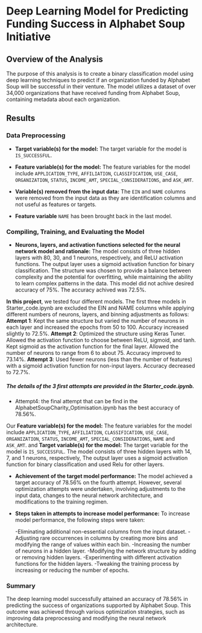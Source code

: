 # Deep Learning Model for Predicting Funding Success in Alphabet Soup Initiative

## Overview of the Analysis

The purpose of this analysis is to create a binary classification model using deep learning techniques to predict if an organization funded by Alphabet Soup will be successful in their venture. The model utilizes a dataset of over 34,000 organizations that have received funding from Alphabet Soup, containing metadata about each organization.

## Results

### Data Preprocessing

- **Target variable(s) for the model:** The target variable for the model is `IS_SUCCESSFUL`.
- **Feature variable(s) for the model:** The feature variables for the model include `APPLICATION_TYPE`, `AFFILIATION`, `CLASSIFICATION`, `USE_CASE`, `ORGANIZATION`, `STATUS`, `INCOME_AMT`, `SPECIAL_CONSIDERATIONS`, and `ASK_AMT`. 
- **Variable(s) removed from the input data:** The `EIN` and `NAME` columns were removed from the input data as they are identification columns and not useful as features or targets.

- **Feature variable** `NAME` has been brought back in the last model.

### Compiling, Training, and Evaluating the Model

- **Neurons, layers, and activation functions selected for the neural network model and rationale:** The model consists of three hidden layers with 80, 30, and 1 neurons, respectively, and ReLU activation functions. The output layer uses a sigmoid activation function for binary classification. The structure was chosen to provide a balance between complexity and the potential for overfitting, while maintaining the ability to learn complex patterns in the data.
This model did not achive desired accuracy of 75%.
The accuracy achived was 72.5%.

**In this project**, we tested four different models. The first three models in Starter_code.ipynb are excluded the EIN and NAME columns while applying different numbers of neurons, layers, and binning adjustments as follows:
****Attempt 1****: Kept the same structure but varied the number of neurons in each layer and increased the epochs from 50 to 100.
Accuracy increased slightly to 72.5%.
****Attempt 2****: Optimized the structure using Keras Tuner.
Allowed the activation function to choose between ReLU, sigmoid, and tanh.
Kept sigmoid as the activation function for the final layer.
Allowed the number of neurons to range from 6 to about 75.
Accuracy improved  to 73.14%.
****Attempt 3****: Used fewer neurons (less than the number of features) with a sigmoid activation function for non-input layers.
Accuracy decreased to 72.7%.


##### The details of the 3 first attempts are provided in the Starter_code.ipynb.
* Attempt4: the final attempt that can be find in the AlphabetSoupCharity_Optimisation.ipynb has the best accuracy of 78.56%.


Our **Feature variable(s) for the model:** The feature variables for the model include `APPLICATION_TYPE`, `AFFILIATION`, `CLASSIFICATION`, `USE_CASE`, `ORGANIZATION`, `STATUS`, `INCOME_AMT`, `SPECIAL_CONSIDERATIONS`, `NAME` and `ASK_AMT`. and 
**Target variable(s) for the model:** The target variable for the model is `IS_SUCCESSFUL`. The model consists of three hidden layers with 14, 7, and 1 neurons, respectively, The output layer uses a sigmoid activation function for binary classification and used Relu for other layers.


- **Achievement of the target model performance:** The model achieved a target accuracy of 78.56% on the fourth attempt. However, several optimization attempts were undertaken, involving adjustments to the input data, changes to the neural network architecture, and modifications to the training regimen.


- **Steps taken in attempts to increase model performance:** To increase model performance, the following steps were taken:

  -Eliminating additional non-essential columns from the input dataset.
  -Adjusting rare occurrences in columns by creating more bins and modifying the range of values within each bin.
  -Increasing the number of neurons in a hidden layer.
  -Modifying the network structure by adding or removing hidden layers.
  -Experimenting with different activation functions for the hidden layers.
  -Tweaking the training process by increasing or reducing the number of epochs.


### Summary

The deep learning model successfully attained an accuracy of 78.56% in predicting the success of organizations supported by Alphabet Soup. This outcome was achieved through various optimization strategies, such as improving data preprocessing and modifying the neural network architecture.

